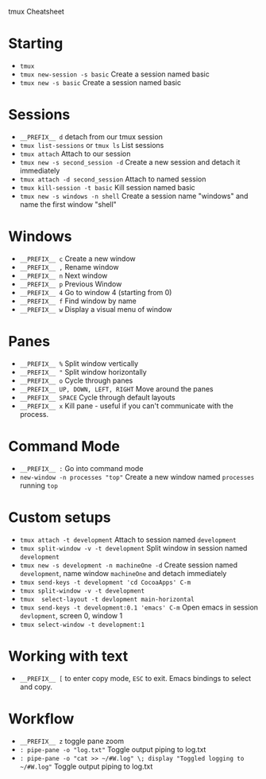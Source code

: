tmux Cheatsheet

# Starting

* `tmux`
* `tmux new-session -s basic` Create a session named basic
* `tmux new -s basic` Create a session named basic

# Sessions

* `__PREFIX__ d` detach from our tmux session
* `tmux list-sessions` or `tmux ls` List sessions
* `tmux attach` Attach to our session
* `tmux new -s second_session -d` Create a new session and detach it immediately
* `tmux attach -d second_session` Attach to named session
* `tmux kill-session -t basic` Kill session named basic
* `tmux new -s windows -n shell` Create a session name "windows" and name the first window "shell"

# Windows

* `__PREFIX__ c` Create a new window
* `__PREFIX__ ,` Rename window
* `__PREFIX__ n` Next window
* `__PREFIX__ p` Previous Window
* `__PREFIX__ 4` Go to window 4 (starting from 0)
* `__PREFIX__ f` Find window by name
* `__PREFIX__ w` Display a visual menu of window

# Panes

* `__PREFIX__ %` Split window vertically
* `__PREFIX__ "` Split window horizontally
* `__PREFIX__ o` Cycle through panes
* `__PREFIX__ UP, DOWN, LEFT, RIGHT` Move around the panes
* `__PREFIX__ SPACE` Cycle through default layouts
* `__PREFIX__ x` Kill pane - useful if you can't communicate with the process.

# Command Mode

* `__PREFIX__ :` Go into command mode
* `new-window -n processes "top"` Create a new window named `processes` running `top`

# Custom setups

* `tmux attach -t development` Attach to session named `development`
* `tmux split-window -v -t development` Split window in session named `development`
* `tmux new -s development -n machineOne -d` Create session named `development`, name window `machineOne` and detach immediately
* `tmux send-keys -t development 'cd CocoaApps' C-m`
* `tmux split-window -v -t development`
* `tmux  select-layout -t devlopment main-horizontal`
* `tmux send-keys -t development:0.1 'emacs' C-m` Open emacs in session `devlopment`, screen 0, window 1
* `tmux select-window -t development:1`

# Working with text

* `__PREFIX__ [` to enter copy mode, `ESC` to exit. Emacs bindings to select and copy. 

# Workflow

* `__PREFIX__ z` toggle pane zoom
* `: pipe-pane -o "log.txt"` Toggle output piping to log.txt
* `: pipe-pane -o "cat >> ~/#W.log" \; display "Toggled logging to ~/#W.log"` Toggle output piping to log.txt
